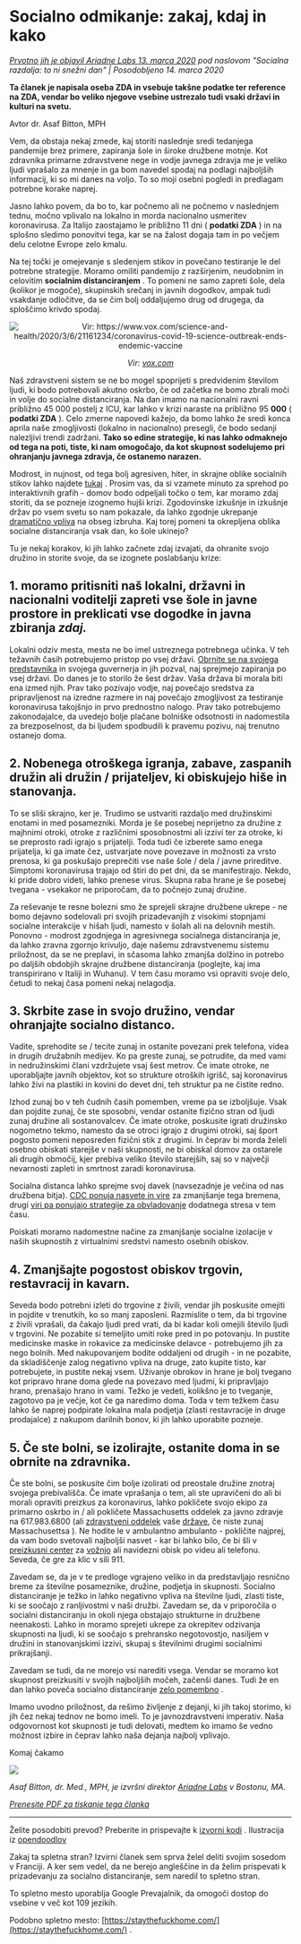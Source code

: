 # Socialno odmikanje: zakaj, kdaj in kako

_[Prvotno jih je objavil Ariadne Labs 13. marca 2020](https://www.ariadnelabs.org/resources/articles/news/social-distancing-this-is-not-a-snow-day) pod naslovom "Socialna razdalja: to ni snežni dan" | Posodobljeno 14. marca 2020_

**Ta članek je napisala oseba ZDA in vsebuje takšne podatke ter reference na ZDA, vendar bo veliko njegove vsebine ustrezalo tudi vsaki državi in kulturi na svetu.**

Avtor dr. Asaf Bitton, MPH

Vem, da obstaja nekaj zmede, kaj storiti naslednje sredi tedanjega pandemije brez primere, zapiranja šole in široke družbene motnje. Kot zdravnika primarne zdravstvene nege in vodje javnega zdravja me je veliko ljudi vprašalo za mnenje in ga bom navedel spodaj na podlagi najboljših informacij, ki so mi danes na voljo. To so moji osebni pogledi in predlagam potrebne korake naprej.

Jasno lahko povem, da bo to, kar počnemo ali ne počnemo v naslednjem tednu, močno vplivalo na lokalno in morda nacionalno usmeritev koronavirusa. Za Italijo zaostajamo le približno 11 dni ( **podatki ZDA** ) in na splošno sledimo ponovitvi tega, kar se na žalost dogaja tam in po večjem delu celotne Evrope zelo kmalu.

Na tej točki je omejevanje s sledenjem stikov in povečano testiranje le del potrebne strategije. Moramo omiliti pandemijo z razširjenim, neudobnim in celovitim **socialnim distanciranjem** . To pomeni ne samo zapreti šole, dela (kolikor je mogoče), skupinskih srečanj in javnih dogodkov, ampak tudi vsakdanje odločitve, da se čim bolj oddaljujemo drug od drugega, da sploščimo krivdo spodaj.

<center><img src="/graph.jpeg" alt="Vir: https://www.vox.com/science-and-health/2020/3/6/21161234/coronavirus-covid-19-science-outbreak-ends-endemic-vaccine"><p><em>Vir: <a href="https://www.vox.com/science-and-health/2020/3/6/21161234/coronavirus-covid-19-science-outbreak-ends-endemic-vaccine">vox.com</a></em></p></center>

Naš zdravstveni sistem se ne bo mogel spoprijeti s predvidenim številom ljudi, ki bodo potrebovali akutno oskrbo, če od začetka ne bomo zbrali moči in volje do socialne distanciranja. Na dan imamo na nacionalni ravni približno 45 000 postelj z ICU, kar lahko v krizi naraste na približno 95 **000** ( **podatki ZDA** ). Celo zmerne napovedi kažejo, da bomo lahko že sredi konca aprila naše zmogljivosti (lokalno in nacionalno) presegli, če bodo sedanji nalezljivi trendi zadržani. **Tako so edine strategije, ki nas lahko odmaknejo od tega na poti, tiste, ki nam omogočajo, da kot skupnost sodelujemo pri ohranjanju javnega zdravja, če ostanemo narazen.**

Modrost, in nujnost, od tega bolj agresiven, hiter, in skrajne oblike socialnih stikov lahko najdete [tukaj](https://www.nytimes.com/interactive/2020/03/13/opinion/coronavirus-trump-response.html?action=click&module=Opinion&pgtype=Homepage--) . Prosim vas, da si vzamete minuto za sprehod po interaktivnih grafih - domov bodo odpeljali točko o tem, kar moramo zdaj storiti, da se pozneje izognemo hujši krizi. Zgodovinske izkušnje in izkušnje držav po vsem svetu so nam pokazale, da lahko zgodnje ukrepanje [dramatično vpliva](https://bmcpublichealth.biomedcentral.com/articles/10.1186/s12889-018-5446-1) na obseg izbruha. Kaj torej pomeni ta okrepljena oblika socialne distanciranja vsak dan, ko šole ukinejo?

Tu je nekaj korakov, ki jih lahko začnete zdaj izvajati, da ohranite svojo družino in storite svoje, da se izognete poslabšanju krize:

## 1\. moramo pritisniti naš lokalni, državni in nacionalni voditelji zapreti vse šole in javne prostore in preklicati vse dogodke in javna zbiranja _zdaj._

Lokalni odziv mesta, mesta ne bo imel ustreznega potrebnega učinka. V teh težavnih časih potrebujemo pristop po vsej državi. [Obrnite se na svojega predstavnika](https://www.house.gov/representatives/find-your-representative) in svojega guvernerja in jih pozval, naj sprejmejo zapiranja po vsej državi. Do danes je to storilo že šest držav. Vaša država bi morala biti ena izmed njih. Prav tako pozivajo vodje, naj povečajo sredstva za pripravljenost na izredne razmere in naj povečajo zmogljivost za testiranje koronavirusa takojšnjo in prvo prednostno nalogo. Prav tako potrebujemo zakonodajalce, da uvedejo bolje plačane bolniške odsotnosti in nadomestila za brezposelnost, da bi ljudem spodbudili k pravemu pozivu, naj trenutno ostanejo doma.

## 2\. Nobenega otroškega igranja, zabave, zaspanih družin ali družin / prijateljev, ki obiskujejo hiše in stanovanja.

To se sliši skrajno, ker je. Trudimo se ustvariti razdaljo med družinskimi enotami in med posamezniki. Morda je še posebej neprijetno za družine z majhnimi otroki, otroke z različnimi sposobnostmi ali izzivi ter za otroke, ki se preprosto radi igrajo s prijatelji. Toda tudi če izberete samo enega prijatelja, ki ga imate čez, ustvarjate nove povezave in možnosti za vrsto prenosa, ki ga poskušajo preprečiti vse naše šole / dela / javne prireditve. Simptomi koronavirusa trajajo od štiri do pet dni, da se manifestirajo. Nekdo, ki pride dobro videti, lahko prenese virus. Skupna raba hrane je še posebej tvegana - vsekakor ne priporočam, da to počnejo zunaj družine.

Za reševanje te resne bolezni smo že sprejeli skrajne družbene ukrepe - ne bomo dejavno sodelovali pri svojih prizadevanjih z visokimi stopnjami socialne interakcije v hišah ljudi, namesto v šolah ali na delovnih mestih. Ponovno - modrost zgodnjega in agresivnega socialnega distanciranja je, da lahko zravna zgornjo krivuljo, daje našemu zdravstvenemu sistemu priložnost, da se ne preplavi, in sčasoma lahko zmanjša dolžino in potrebo po daljših obdobjih skrajne družbene distanciranja (poglejte, kaj ima transpirirano v Italiji in Wuhanu). V tem času moramo vsi opraviti svoje delo, četudi to nekaj časa pomeni nekaj nelagodja.

## 3\. Skrbite zase in svojo družino, vendar ohranjajte socialno distanco.

Vadite, sprehodite se / tecite zunaj in ostanite povezani prek telefona, videa in drugih družabnih medijev. Ko pa greste zunaj, se potrudite, da med vami in nedružinskimi člani vzdržujete vsaj šest metrov. Če imate otroke, ne uporabljajte javnih objektov, kot so strukture otroških igrišč, saj koronavirus lahko živi na plastiki in kovini do devet dni, teh struktur pa ne čistite redno.

Izhod zunaj bo v teh čudnih časih pomemben, vreme pa se izboljšuje. Vsak dan pojdite zunaj, če ste sposobni, vendar ostanite fizično stran od ljudi zunaj družine ali sostanovalcev. Če imate otroke, poskusite igrati družinsko nogometno tekmo, namesto da se otroci igrajo z drugimi otroki, saj šport pogosto pomeni neposreden fizični stik z drugimi. In čeprav bi morda želeli osebno obiskati starejše v naši skupnosti, ne bi obiskal domov za ostarele ali drugih območij, kjer prebiva veliko število starejših, saj so v največji nevarnosti zapleti in smrtnost zaradi koronavirusa.

Socialna distanca lahko sprejme svoj davek (navsezadnje je večina od nas družbena bitja). [CDC ponuja nasvete in vire](https://www.cdc.gov/coronavirus/2019-ncov/about/coping.html) za zmanjšanje tega bremena, drugi [viri pa ponujajo strategije za obvladovanje](https://www.verywellmind.com/managing-coronavirus-anxiety-4798909) dodatnega stresa v tem času.

Poiskati moramo nadomestne načine za zmanjšanje socialne izolacije v naših skupnostih z virtualnimi sredstvi namesto osebnih obiskov.

## 4\. Zmanjšajte pogostost obiskov trgovin, restavracij in kavarn.

Seveda bodo potrebni izleti do trgovine z živili, vendar jih poskusite omejiti in pojdite v trenutkih, ko so manj zaposleni. Razmislite o tem, da bi trgovine z živili vprašali, da čakajo ljudi pred vrati, da bi kadar koli omejili število ljudi v trgovini. Ne pozabite si temeljito umiti roke pred in po potovanju. In pustite medicinske maske in rokavice za medicinske delavce - potrebujemo jih za nego bolnih. Med nakupovanjem bodite oddaljeni od drugih - in ne pozabite, da skladiščenje zalog negativno vpliva na druge, zato kupite tisto, kar potrebujete, in pustite nekaj vsem. Uživanje obrokov in hrane je bolj tvegano kot pripravo hrane doma glede na povezavo med ljudmi, ki pripravljajo hrano, prenašajo hrano in vami. Težko je vedeti, kolikšno je to tveganje, zagotovo pa je večje, kot če ga naredimo doma. Toda v tem težkem času lahko še naprej podpirate lokalna mala podjetja (zlasti restavracije in druge prodajalce) z nakupom darilnih bonov, ki jih lahko uporabite pozneje.

## 5\. Če ste bolni, se izolirajte, ostanite doma in se obrnite na zdravnika.

Če ste bolni, se poskusite čim bolje izolirati od preostale družine znotraj svojega prebivališča. Če imate vprašanja o tem, ali ste upravičeni do ali bi morali opraviti preizkus za koronavirus, lahko pokličete svojo ekipo za primarno oskrbo in / ali pokličete Massachusetts oddelek za javno zdravje na 617.983.6800 (ali [zdravstveni oddelek](https://www.cdc.gov/coronavirus/2019-ncov/downloads/Phone-Numbers_State-and-Local-Health-Departments.pdf) vaše [države,](https://www.cdc.gov/coronavirus/2019-ncov/downloads/Phone-Numbers_State-and-Local-Health-Departments.pdf) če niste zunaj Massachusettsa ). Ne hodite le v ambulantno ambulanto - pokličite najprej, da vam bodo svetovali najboljši nasvet - kar bi lahko bilo, če bi šli v [preizkusni center](https://www.theverge.com/2020/3/11/21174880/coronavirus-testing-drive-thru-colorado-connecticut-washington) za [vožnjo](https://www.theverge.com/2020/3/11/21174880/coronavirus-testing-drive-thru-colorado-connecticut-washington) ali navidezni obisk po videu ali telefonu. Seveda, če gre za klic v sili 911.

Zavedam se, da je v te predloge vgrajeno veliko in da predstavljajo resnično breme za številne posameznike, družine, podjetja in skupnosti. Socialno distanciranje je težko in lahko negativno vpliva na številne ljudi, zlasti tiste, ki se soočajo z ranljivostmi v naši družbi. Zavedam se, da v priporočila o socialni distanciranju in okoli njega obstajajo strukturne in družbene neenakosti. Lahko in moramo sprejeti ukrepe za okrepitev odzivanja skupnosti na ljudi, ki se soočajo s prehransko negotovostjo, nasiljem v družini in stanovanjskimi izzivi, skupaj s številnimi drugimi socialnimi prikrajšanji.

Zavedam se tudi, da ne morejo vsi narediti vsega. Vendar se moramo kot skupnost preizkusiti v svojih najboljših močeh, začenši danes. Tudi že en dan lahko poveča socialno distanciranje [zelo pomembno](https://www.ncbi.nlm.nih.gov/pubmed/19400970/) .

Imamo uvodno priložnost, da rešimo življenje z dejanji, ki jih takoj storimo, ki jih čez nekaj tednov ne bomo imeli. To je javnozdravstveni imperativ. Naša odgovornost kot skupnosti je tudi delovati, medtem ko imamo še vedno možnost izbire in čeprav lahko naša dejanja najbolj vplivajo.

Komaj čakamo

![](/signature.png)

_Asaf Bitton, dr. Med., MPH, je izvršni direktor [Ariadne Labs](https://www.ariadnelabs.org) v Bostonu, MA._

_[Prenesite PDF za tiskanje tega članka](https://www.ariadnelabs.org/wp-content/uploads/sites/2/2020/03/Social-Distancing-This-is-Not-a-Snow-Day-Bitton.pdf)_

---

Želite posodobiti prevod? Preberite in prispevajte k [izvorni kodi](https://github.com/vvo/istayhome.info) . Ilustracija iz [opendoodlov](https://generator.opendoodles.com/)

Zakaj ta spletna stran? Izvirni članek sem sprva želel deliti svojim sosedom v Franciji. A ker sem vedel, da ne berejo angleščine in da želim prispevati k prizadevanju za socialno distanciranje, sem naredil to spletno stran.

To spletno mesto uporablja Google Prevajalnik, da omogoči dostop do vsebine v več kot 109 jezikih.

Podobno spletno mesto: [https://staythefuckhome.com/](https://staythefuckhome.com/) .